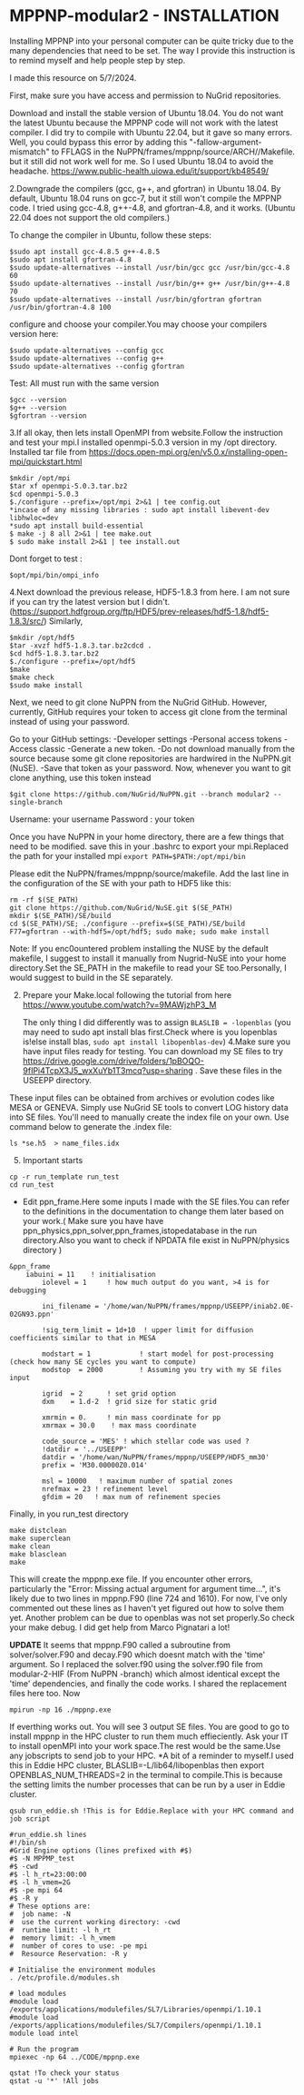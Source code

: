 # MPPNP-modular2 - INSTALLATION
Installing MPPNP into your personal computer can be quite tricky due to the many dependencies that need to be set. The way I provide this instruction is to remind myself and help people step by step.

I made this resource on 5/7/2024.

First, make sure you have access and permission to NuGrid repositories.

Download and install the stable version of Ubuntu 18.04. You do not want the latest Ubuntu because the MPPNP code will not work with the latest compiler. I did try to compile with Ubuntu 22.04, but it gave so many errors. Well, you could bypass this error by adding this "-fallow-argument-mismatch" to FFLAGS in the NuPPN/frames/mppnp/source/ARCH/<your ARCH>/Makefile. but it still did not work well for me. So I used Ubuntu 18.04 to avoid the headache.
https://www.public-health.uiowa.edu/it/support/kb48549/

2.Downgrade the compilers (gcc, g++, and gfortran) in Ubuntu 18.04. By default, Ubuntu 18.04 runs on gcc-7, but it still won't compile the MPPNP code. I tried using gcc-4.8, g++-4.8, and gfortran-4.8, and it works. (Ubuntu 22.04 does not support the old compilers.)

To change the compiler in Ubuntu, follow these steps:
```
$sudo apt install gcc-4.8.5 g++-4.8.5
$sudo apt install gfortran-4.8
$sudo update-alternatives --install /usr/bin/gcc gcc /usr/bin/gcc-4.8 60
$sudo update-alternatives --install /usr/bin/g++ g++ /usr/bin/g++-4.8 70
$sudo update-alternatives --install /usr/bin/gfortran gfortran /usr/bin/gfortran-4.8 100
```
configure and choose your compiler.You may choose your compilers version here:
```
$sudo update-alternatives --config gcc 
$sudo update-alternatives --config g++
$sudo update-alternatives --config gfortran
```

Test: All must run with the same version
```
$gcc --version
$g++ --version
$gfortran --version
```

3.If all okay, then lets install OpenMPI from website.Follow the instruction and test your mpi.I installed openmpi-5.0.3 version in my /opt directory.
Installed tar file from https://docs.open-mpi.org/en/v5.0.x/installing-open-mpi/quickstart.html
```
$mkdir /opt/mpi
$tar xf openmpi-5.0.3.tar.bz2
$cd openmpi-5.0.3
$./configure --prefix=/opt/mpi 2>&1 | tee config.out
*incase of any missing libraries : sudo apt install libevent-dev libhwloc=dev
*sudo apt install build-essential
$ make -j 8 all 2>&1 | tee make.out
$ sudo make install 2>&1 | tee install.out
```
Dont forget to test :
```
$opt/mpi/bin/ompi_info
```

4.Next download the previous release, HDF5-1.8.3 from here. I am not sure if you can try the latest version but I didn't.
(https://support.hdfgroup.org/ftp/HDF5/prev-releases/hdf5-1.8/hdf5-1.8.3/src/)
Similarly,
```
$mkdir /opt/hdf5
$tar -xvzf hdf5-1.8.3.tar.bz2cdcd .
$cd hdf5-1.8.3.tar.bz2
$./configure --prefix=/opt/hdf5
$make 
$make check 
$sudo make install
```
Next, we need to git clone NuPPN from the NuGrid GitHub. However, currently, GitHub requires your token to access git clone from the terminal instead of using your password.

Go to your GitHub settings:
-Developer settings
-Personal access tokens
-Access classic
-Generate a new token.
-Do not download manually from the source because some git clone repositories are hardwired in the NuPPN.git (NuSE).
-Save that token as your password. Now, whenever you want to git clone anything, use this token instead
```
$git clone https://github.com/NuGrid/NuPPN.git --branch modular2 --single-branch
```

Username: your username
Password : your token

Once you have NuPPN in your home directory, there are a few things that need to be modified.
save this in your .bashrc to export your mpi.Replaced the path for your installed mpi
```export PATH=$PATH:/opt/mpi/bin```

Please edit the NuPPN/frames/mppnp/source/makefile. Add the last line in the configuration of the SE with your path to HDF5 like this:
```$(SE_PATH)/build/lib/libse.so:
rm -rf $(SE_PATH)
git clone https://github.com/NuGrid/NuSE.git $(SE_PATH)
mkdir $(SE_PATH)/SE/build
cd $(SE_PATH)/SE; ./configure --prefix=$(SE_PATH)/SE/build F77=gfortran --with-hdf5=/opt/hdf5; sudo make; sudo make install
```
Note: If you enc0ountered problem installing the NUSE by the default makefile, I suggest to install it manually from Nugrid-NuSE into your home directory.Set the SE_PATH in the makefile to read your SE too.Personally, I would suggest to build in the SE separately.

2. Prepare your Make.local following the tutorial from here https://www.youtube.com/watch?v=9MAWjzhP3_M 

   The only thing I did differently was to assign
   ```BLASLIB = -lopenblas``` (you may need to sudo apt install blas first.Check where is you lopenblas is!else install blas, ```sudo apt install libopenblas-dev```)
4.Make sure you have input files ready for testing. You can download my SE files to try https://drive.google.com/drive/folders/1pBOQO-9fIPi4TcpX3J5_wxXuYb1T3mcq?usp=sharing . Save these files in the USEEPP directory.

These input files can be obtained from archives or evolution codes like MESA or GENEVA. Simply use NuGrid SE tools to convert LOG history data into SE files. You'll need to manually create the index file on your own. Use command below to generate the .index file:
```
ls *se.h5  > name_files.idx
```
   
5. Important starts
 ```  
 cp -r run_template run_test
 cd run_test 
```  
   - Edit ppn_frame.Here some inputs I made with the SE files.You can refer to the definitions in the documentation to change them later based on your work.( Make sure you have have ppn_physics,ppn_solver,ppn_frames,istopedatabase in the run directory.Also you want to check if NPDATA file exist in NuPPN/physics directory )
```
&ppn_frame
	iabuini = 11    ! initialisation
        iolevel = 1     ! how much output do you want, >4 is for debugging

        ini_filename = '/home/wan/NuPPN/frames/mppnp/USEEPP/iniab2.0E-02GN93.ppn'

        !sig_term_limit = 1d+10  ! upper limit for diffusion coefficients similar to that in MESA

        modstart = 1            ! start model for post-processing (check how many SE cycles you want to compute)
        modstop  = 2000         ! Assuming you try with my SE files input 

        igrid  = 2      ! set grid option
        dxm    = 1.d-2  ! grid size for static grid

        xmrmin = 0.     ! min mass coordinate for pp
        xmrmax = 30.0    ! max mass coordinate

        code_source = 'MES' ! which stellar code was used ?
        !datdir = '../USEEPP'
        datdir = '/home/wan/NuPPN/frames/mppnp/USEEPP/HDF5_mm30'
        prefix = 'M30.00000Z0.014'

        msl = 10000   ! maximum number of spatial zones
        nrefmax = 23 ! refinement level
        gfdim = 20   ! max num of refinement species    
```

Finally, in you run_test directory
```
make distclean
make superclean
make clean
make blasclean
make
```
This will create the mppnp.exe file. If you encounter other errors, particularly the "Error: Missing actual argument for argument time...", it's likely due to two lines in mppnp.F90 (line 724 and 1610). For now, I've only commented out these lines as I haven't yet figured out how to solve them yet. Another problem can be due to openblas was not set properly.So check your make debug. I did get help from Marco Pignatari a lot!

**UPDATE** It seems that mppnp.F90 called a subroutine from solver/solver.F90 and decay.F90 which doesnt match with the 'time' argument. So I replaced the solver.f90 using the solver.f90 file from modular-2-HIF (From NuPPN -branch) which almost identical except the 'time' dependencies, and finally the code works. I shared the replacement files here too.
Now 
 ```
mpirun -np 16 ./mppnp.exe
 ```
If everthing works out. You will see 3 output SE files. You are good to go to install mppnp in the HPC cluster to run them much effieciently. Ask your IT to install openMPI into your work space.The rest would be the same.Use any jobscripts to send job to your HPC.
*A bit of a reminder to myself.I used this in Eddie HPC cluster, BLASLIB=-L/lib64/libopenblas then export OPENBLAS_NUM_THREADS=2 in the terminal to compile.This is because the setting limits the number processes that can be run by a user in Eddie cluster.
```
qsub run_eddie.sh !This is for Eddie.Replace with your HPC command and job script
```

```
#run_eddie.sh lines
#!/bin/sh
#Grid Engine options (lines prefixed with #$)
#$ -N MPPMP_test
#$ -cwd
#$ -l h_rt=23:00:00
#$ -l h_vmem=2G
#$ -pe mpi 64
#$ -R y
# These options are:
#  job name: -N
#  use the current working directory: -cwd
#  runtime limit: -l h_rt
#  memory limit: -l h_vmem
#  number of cores to use: -pe mpi
#  Resource Reservation: -R y

# Initialise the environment modules
. /etc/profile.d/modules.sh

# load modules
#module load /exports/applications/modulefiles/SL7/Libraries/openmpi/1.10.1
#module load /exports/applications/modulefiles/SL7/Compilers/openmpi/1.10.1
module load intel

# Run the program
mpiexec -np 64 ../CODE/mppnp.exe
```

```
qstat !To check your status
qstat -u '*' !All jobs
```



